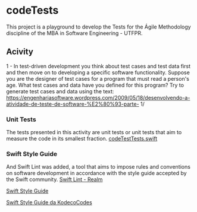 # codeTests
This project is a playground to develop the Tests for the Ágile Methodology discipline of the MBA in Software Engineering - UTFPR.

## Acivity

1 - In test-driven development you think about test cases and test data first and then move on to developing a specific software functionality. Suppose you are the designer of test cases for a program that must read a person's age. What test cases and data have you defined for this program? Try to generate test cases and data using the text: https://engenhariasoftware.wordpress.com/2009/05/18/desenvolvendo-a-atividade-de-teste-de-software-%E2%80%93-parte- 1/

### Unit Tests
The tests presented in this activity are unit tests or unit tests that aim to measure the code in its smallest fraction.
<a href="https://github.com/MariliseMorona/codeTests/blob/main/codeTest/codeTestTests/codeTestTests.swift" target="blank" alt="Link de acesso a file de testes do projeto">codeTestTests.swift</a>


### Swift Style Guide
And Swift Lint was added, a tool that aims to impose rules and conventions on software development in accordance with the style guide accepted by the Swift community.
<a href="https://github.com/realm/SwiftLint" target="blank" alt="Link de acesso a documentação do Swift Lint - Realm">Swift Lint - Realm</a>

<a href="https://github.com/github/swift-style-guide" target="blank" alt="Link de acesso ao Swift Style Guide">Swift Style Guide</a>

<a href="https://github.com/kodecocodes/swift-style-guide" target="blank" alt="Link de acesso ao Swift Style Guide da KodecoCodes">Swift Style Guide da KodecoCodes</a>



